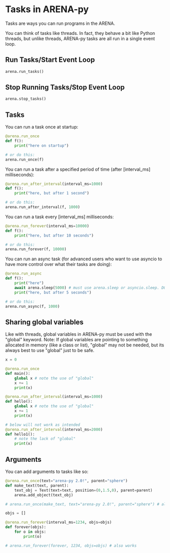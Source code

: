 # Tasks in ARENA-py

Tasks are ways you can run programs in the ARENA.

You can think of tasks like threads. In fact, they behave a bit like Python threads, but unlike threads,
ARENA-py tasks are all run in a single event loop.

## Run Tasks/Start Event Loop
```python
arena.run_tasks()
```

## Stop Running Tasks/Stop Event Loop
```python
arena.stop_tasks()
```

## Tasks

You can run a task once at startup:
```python
@arena.run_once
def f():
    print("here on startup")

# or do this:
arena.run_once(f)
```

You can run a task after a specified period of time (after [interval_ms] milliseconds):
```python
@arena.run_after_interval(interval_ms=1000)
def f():
    print("here, but after 1 second")

# or do this:
arena.run_after_interval(f, 1000)
```

You can run a task every [interval_ms] milliseconds:
```python
@arena.run_forever(interval_ms=10000)
def f():
    print("here, but after 10 seconds")

# or do this:
arena.run_forever(f, 10000)
```

You can run an async task (for advanced users who want to use asyncio to have more control over what their tasks are doing):
```python
@arena.run_async
def f():
    print("here")
    await arena.sleep(5000) # must use arena.sleep or asyncio.sleep. DO NOT use time.sleep!
    print("here, but after 5 seconds")

# or do this:
arena.run_async(f, 1000)
```

## Sharing global variables
Like with threads, global variables in ARENA-py must be used with the "global" keyword.
Note: If global variables are pointing to something allocated in memory (like a class or list), "global" may not be needed, but its always best to use "global" just to be safe.

```python
x = 0

@arena.run_once
def main():
    global x # note the use of "global"
    x += 1
    print(x)

@arena.run_after_interval(interval_ms=1000)
def hello():
    global x # note the use of "global"
    x += 1
    print(x)

# below will not work as intended
@arena.run_after_interval(interval_ms=2000)
def hello1():
    # note the lack of "global"
    print(x)
```

## Arguments
You can add arguments to tasks like so:
```python
@arena.run_once(text="arena-py 2.0!", parent="sphere")
def make_text(text, parent):
    text_obj = Text(text=text, position=(0,1.5,0), parent=parent)
    arena.add_object(text_obj)

# arena.run_once(make_text, text="arena-py 2.0!", parent="sphere") # also works
```

```python
objs = []

@arena.run_forever(interval_ms=1234, objs=objs)
def forever(objs):
    for o in objs:
        print(o)

# arena.run_forever(forever, 1234, objs=objs) # also works
```
